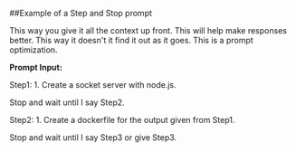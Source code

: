 
##Example of a Step and Stop prompt

This way you give it all the context up front. This will help make responses better. This way it doesn't it find it out as it goes.
This is a prompt optimization.

**Prompt Input:**

Step1: 
    1. Create a socket server with node.js.

Stop and wait until I say Step2.

Step2:
    1. Create a dockerfile for the output given from Step1.

Stop and wait until I say Step3 or give Step3.
